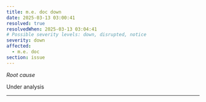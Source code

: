 ```yaml
---
title: m.e. doc down
date: 2025-03-13 03:00:41
resolved: true
resolvedWhen: 2025-03-13 03:04:41
# Possible severity levels: down, disrupted, notice
severity: down
affected:
  - m.e. doc
section: issue
---
```


*Root cause*

Under analysis

---


